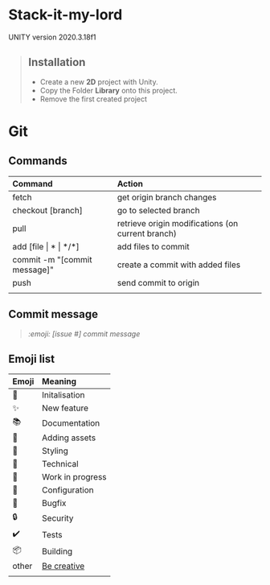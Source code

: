 # Stack-it-my-lord

UNITY version 2020.3.18f1


> ## Installation
> - Create a new **2D** project with Unity.
> - Copy the Folder **Library** onto this project.
> - Remove the first created project


# Git

## Commands

| Command | Action  |
| :--- | :--- |
| fetch | get origin branch changes |
| checkout [branch] | go to selected branch |
| pull | retrieve origin modifications (on current branch) |
| add [file \| * \| */\*] | add files to commit |
| commit -m "[commit message]" | create a commit with added files |
| push | send commit to origin |
|  |  |

## Commit message
> *:emoji: [issue #] commit message*

## Emoji list

| Emoji              | Meaning            |
| :----------------- | :----------------- |
| :tada:             | Initalisation      |
| :sparkles:         | New feature        |
| :books:            | Documentation      |
| :file_folder:      | Adding assets      |
| :art:              | Styling            |
| :hammer:           | Technical          |
| :construction:     | Work in progress   |
| :wrench:           | Configuration      |
| :bug:              | Bugfix             |
| :lock:             | Security           |
| :heavy_check_mark: | Tests              |
| :package:          | Building           |
| other              | [Be creative](https://www.webfx.com/tools/emoji-cheat-sheet/) |
|                    |                    |
